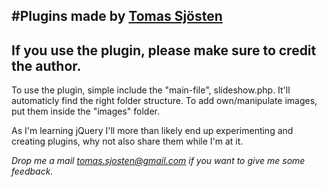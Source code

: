 #Plugins made by [Tomas Sjösten](http://tomassjosten.se)
-----------------------------
If you use the plugin, please make sure to credit the author.
--------

To use the plugin, simple include the "main-file", slideshow.php. It'll automaticly find the right folder structure.
To add own/manipulate images, put them inside the "images" folder.


As I'm learning jQuery I'll more than likely end up experimenting and creating plugins, why not also share them while I'm at it.

*Drop me a mail tomas.sjosten@gmail.com if you want to give me some feedback.*